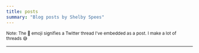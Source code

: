 ```yaml
---
title: posts
summary: "Blog posts by Shelby Spees"
---
```


<small>Note: The 🧵 emoji signifies a Twitter thread I've embedded as a post. I make a lot of threads 😅</small>

---
